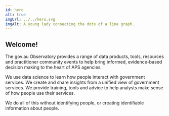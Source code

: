 ```yaml
---
id: hero
alt: true
imgUrl: ../../hero.svg
imgAlt: A young lady connecting the dots of a line graph.
---
```


## Welcome!

<p class = "intro">The gov.au Observatory provides a range of data products, tools, resources and practitioner community events to help bring informed, evidence-based decision making to the heart of APS agencies.</p>

We use data science to learn how people interact with government services. We create and share insights from a unified view of government services. We provide training, tools and advice to help analysts make sense of how people use their services.

We do all of this without identifying people, or creating identifiable information about people.
